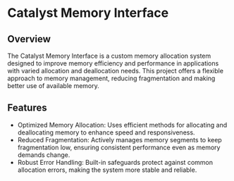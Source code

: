 
# Catalyst Memory Interface
## Overview

The Catalyst Memory Interface is a custom memory allocation system designed to improve memory efficiency and performance in applications with varied allocation and deallocation needs. This project offers a flexible approach to memory management, reducing fragmentation and making better use of available memory.

## Features
* Optimized Memory Allocation: Uses efficient methods for allocating and deallocating memory to enhance speed and responsiveness.
* Reduced Fragmentation: Actively manages memory segments to keep fragmentation low, ensuring consistent performance even as memory demands change.
* Robust Error Handling: Built-in safeguards protect against common allocation errors, making the system more stable and reliable.
